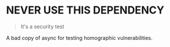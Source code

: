 # NEVER USE THIS DEPENDENCY
> It's a security test

A bad copy of async for testing homographic vulnerabilities.
